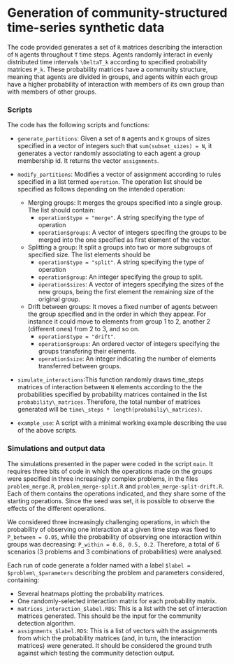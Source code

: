 # Generation of community-structured time-series synthetic data

The code provided generates a set of `R` matrices describing the interaction of `N` agents throughout `T` time steps. Agents randomly interact in evenly distributed time intervals `\DeltaT_k` according to specified probability matrices `P_k`. These probability matrices have a community structure, meaning that agents are divided in groups, and agents within each group have a higher probability of interaction with members of its own group than with members of other groups.


### Scripts

The code has the following scripts and functions:

* `generate_partitions`: Given a set of `N` agents and `K` groups of sizes specified in a vector of integers such that `sum(subset_sizes) = N`, it generates a vector randomly associating to each agent a group membership id. It returns the vector `assignments`.

* `modify_partitions`: Modifies a vector of assignment according to rules specified in a list termed `operation`. The operation list should be specified as follows depending on the intended operation:
   * Merging groups: It merges the groups specified into a single group. The list
     should contain:
       * `operation$type = "merge"`. A string specifying the type of operation
       * `operation$groups`: A vector of integers specifing the groups to be merged into the
          one specified as first element of the vector.
   * Splitting a group: It split a groups into two or more subgroups of specified size. The list elements should be
       * `operation$type = "split"`. A string specifying the type of operation
       * `operation$group`: An integer specifying the group to split.
       * `òperation$sizes`: A vector of integers specifying the sizes of the new groups, being the first element the remaining size of the original group.
   * Drift between groups: It moves a fixed number of agents between the group specified and in the order in which they appear. For instance it could move to elements from group 1 to 2, another 2 (different ones)  from 2 to 3, and so on.
      * `operation$type = "drift"`. 
      * `operation$groups`: An ordered vector of integers specifying the groups transfering their elements.
      * `operation$size`: An integer indicating the number of elements transferred between groups.

* `simulate_interactions`:This function randomly draws time_steps matrices of interaction between `N` elements according to the the probabilities specified by probability matrices contained in the list `probability\_matrices`. Therefore, the total number of matrices generated will be `time\_steps * length(probabiliy\_matrices)`.

* `example_use`: A script with a minimal working example describing the use of the above scripts.

### Simulations and output data

The simulations presented in the paper were coded in the script `main`. It requires three bits of code in which the operations made on the groups were specified in three increasingly complex problems, in the files `problem_merge.R`, `problem_merge-split.R` and `problem_merge-split-drift.R`. Each of them contains the operations indicated, and they share some of the starting operations. Since the seed was set, it is possible to observe the effects of the different operations.

We considered three increasingly challenging operations, in which the probability of observing one interaction at a given time step was fixed to `P_between = 0.05`, while the probability of observing one interaction within groups was decreasing: `P_within = 0.8, 0.5, 0.2`. Therefore, a total of 6 scenarios (3 problems and 3 combinations of probabilities) were analysed.

Each run of code generate a folder named with a label `$label = $problem\_$parameters` describing the problem and parameters considered, containing:

* Several heatmaps plotting the probability matrices.
* One randomly-selected interaction matrix for each probability matrix. 
* `matrices_interaction_$label.RDS`: This is a list with the set of interaction matrices generated. This should be the input for the community detection algorithm.
* `assignments_$label.RDS`: This is a list of vectors with the assignments from which the probability matrices (and, in turn, the interaction matrices) were generated. It should be considered the ground truth against which testing the community detection output.


